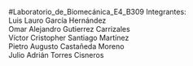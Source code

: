 #Laboratorio_de_Biomecánica_E4_B309
Integrantes:  
Luis Lauro García Hernández  
Omar Alejandro Gutierrez Carrizales   
Víctor Cristopher Santiago Martínez   
Pietro Augusto Castañeda Moreno  
Julio Adrián Torres Cisneros  
